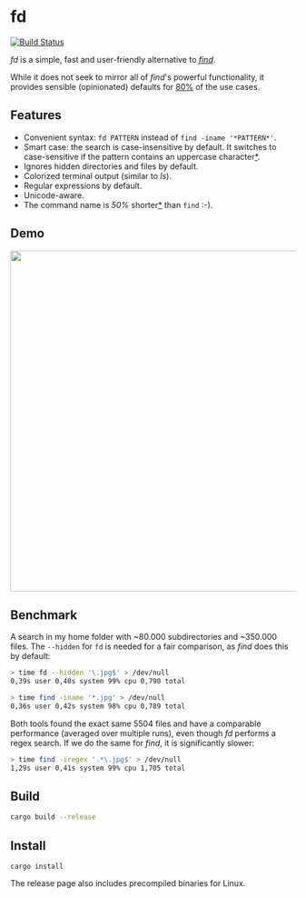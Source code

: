 # fd
[![Build Status](https://travis-ci.org/sharkdp/fd.svg?branch=master)](https://travis-ci.org/sharkdp/fd)

*fd* is a simple, fast and user-friendly alternative to [*find*](https://www.gnu.org/software/findutils/).

While it does not seek to mirror all of *find*'s powerful functionality, it provides sensible (opinionated)
defaults for [80%](https://en.wikipedia.org/wiki/Pareto_principle) of the use cases.

## Features
* Convenient syntax: `fd PATTERN` instead of `find -iname '*PATTERN*'`.
* Smart case: the search is case-insensitive by default. It switches to
  case-sensitive if the pattern contains an uppercase
  character[\*](http://vimdoc.sourceforge.net/htmldoc/options.html#'smartcase').
* Ignores hidden directories and files by default.
* Colorized terminal output (similar to *ls*).
* Regular expressions by default.
* Unicode-aware.
* The command name is *50%* shorter[\*](https://github.com/ggreer/the_silver_searcher) than `find` :-).

## Demo

<a href="https://asciinema.org/a/120318" target="_blank"><img src="https://asciinema.org/a/120318.png" width="600" align="center" /></a>

## Benchmark
A search in my home folder with ~80.000 subdirectories
and ~350.000 files. The `--hidden` for `fd` is needed
for a fair comparison, as *find* does this by default:
``` bash
> time fd --hidden '\.jpg$' > /dev/null
0,39s user 0,40s system 99% cpu 0,790 total

> time find -iname '*.jpg' > /dev/null 
0,36s user 0,42s system 98% cpu 0,789 total
```
Both tools found the exact same 5504 files and have
a comparable performance (averaged over multiple runs),
even though *fd* performs a regex search.
If we do the same for *find*, it is significantly slower:
``` bash
> time find -iregex '.*\.jpg$' > /dev/null
1,29s user 0,41s system 99% cpu 1,705 total
```


## Build
```bash
cargo build --release
```

## Install
```
cargo install
```
The release page also includes precompiled binaries for Linux.
